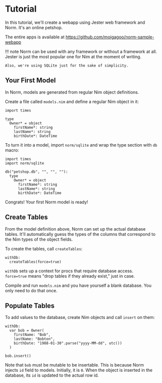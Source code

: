# Tutorial

In this tutorial, we'll create a webapp using Jester web framework and Norm. It's an online petshop.

The entire apps is available at https://github.com/moigagoo/norm-sample-webapp

!!! note
    Norm can be used with any framework or without a framework at all. Jester is just the most popular one for Nim at the moment of writing.

    Also, we're using SQLite just for the sake of simplicity.


## Your First Model

In Norm, models are generated from regular Nim object definitions.

Create a file called `models.nim` and define a regular Nim object in it:

    import times

    type
      Owner* = object
        firstName*: string
        lastName*: string
        birthDate*: DateTime

To turn it into a model, import `norm/sqlite` and wrap the type section with `db` macro:

    import times
    import norm/sqlite

    db("petshop.db", "", "", ""):
      type
        Owner* = object
          firstName*: string
          lastName*: string
          birthDate*: DateTime

Congrats! Your first Norm model is ready!


## Create Tables

From the model definition above, Norm can set up the actual database tables. It'll automatically guess the types of the columns that correspond to the Nim types of the object fields.

To create the tables, call `createTables`:

    withDb:
      createTables(force=true)

`withDb` sets up a context for procs that require database access. `force=true` means "drop tables if they already exist," just in case.

Compile and run `models.nim` and you have yourself a blank database. You only need to do that once.


## Populate Tables

To add values to the database, create Nim objects and call `insert` on them:

    withDb:
      var bob = Owner(
        firstName: "Bob",
        lastName: "Bobton",
        birthDate: "1988-01-30".parse("yyyy-MM-dd", utc())
      )

    bob.insert()

Note that `bob` must be mutable to be insertable. This is because Norm injects `id` field to models. Initially, it is `0`. When the object is inserted in the database, its `id` is updated to the actual row id.
